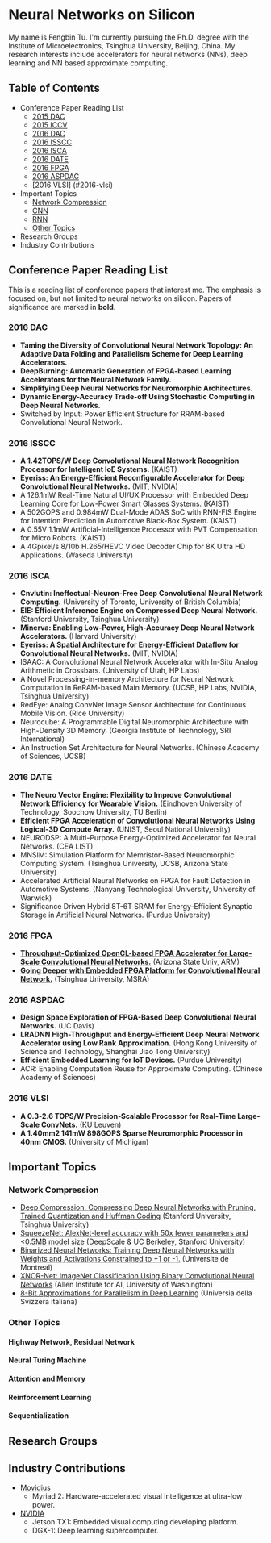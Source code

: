 # Neural Networks on Silicon

My name is Fengbin Tu. I'm currently pursuing the Ph.D. degree with the Institute of Microelectronics, Tsinghua University, Beijing, China. My research interests include accelerators for neural networks (NNs), deep learning and NN based approximate computing.

## Table of Contents
 - Conference Paper Reading List
   - [2015 DAC](#2015-dac)
   - [2015 ICCV](#2015-iccv) 
   - [2016 DAC](#2016-dac)
   - [2016 ISSCC](#2016-isscc)
   - [2016 ISCA](#2016-isca)
   - [2016 DATE](#2016-date)
   - [2016 FPGA](#2016-fpga)
   - [2016 ASPDAC](#2016-aspdac)
   - [2016 VLSI] (#2016-vlsi)
 - Important Topics
   - [Network Compression](#network-compression)
   - [CNN](#cnn)
   - [RNN](#rnn)
   - [Other Topics](#other-topics)
 - Research Groups
 - Industry Contributions

## Conference Paper Reading List
This is a reading list of conference papers that interest me. The emphasis is focused on, but not limited to neural networks on silicon. Papers of significance are marked in **bold**.
### 2016 DAC
- **Taming the Diversity of Convolutional Neural Network Topology: An Adaptive Data Folding and Parallelism Scheme for Deep Learning Accelerators.**
- **DeepBurning: Automatic Generation of FPGA-based Learning Accelerators for the Neural Network Family.**
- **Simplifying Deep Neural Networks for Neuromorphic Architectures.**
- **Dynamic Energy-Accuracy Trade-off Using Stochastic Computing in Deep Neural Networks.**
- Switched by Input: Power Efficient Structure for RRAM-based Convolutional Neural Network.

### 2016 ISSCC
- **A 1.42TOPS/W Deep Convolutional Neural Network Recognition Processor for Intelligent IoE Systems.** (KAIST)
- **Eyeriss: An Energy-Efficient Reconfigurable Accelerator for Deep Convolutional Neural Networks.** (MIT, NVIDIA)
- A 126.1mW Real-Time Natural UI/UX Processor with Embedded Deep Learning Core for Low-Power Smart Glasses Systems. (KAIST)
- A 502GOPS and 0.984mW Dual-Mode ADAS SoC with RNN-FIS Engine for Intention Prediction in Automotive Black-Box System. (KAIST)
- A 0.55V 1.1mW Artificial-Intelligence Processor with PVT Compensation for Micro Robots. (KAIST)
- A 4Gpixel/s 8/10b H.265/HEVC Video Decoder Chip for 8K Ultra HD Applications. (Waseda University)

### 2016 ISCA
 - **Cnvlutin: Ineffectual-Neuron-Free Deep Convolutional Neural Network Computing.** (University of Toronto, University of British Columbia)
 - **EIE: Efficient Inference Engine on Compressed Deep Neural Network.** (Stanford University, Tsinghua University)
 - **Minerva: Enabling Low-Power, High-Accuracy Deep Neural Network Accelerators.** (Harvard University)
 - **Eyeriss: A Spatial Architecture for Energy-Efficient Dataflow for Convolutional Neural Networks.** (MIT, NVIDIA)
 - ISAAC: A Convolutional Neural Network Accelerator with In-Situ Analog Arithmetic in Crossbars. (University of Utah, HP Labs)
 - A Novel Processing-in-memory Architecture for Neural Network Computation in ReRAM-based Main Memory. (UCSB, HP Labs, NVIDIA, Tsinghua University)
 - RedEye: Analog ConvNet Image Sensor Architecture for Continuous Mobile Vision. (Rice University)
 - Neurocube: A Programmable Digital Neuromorphic Architecture with High-Density 3D Memory. (Georgia Institute of Technology, SRI International)
 - An Instruction Set Architecture for Neural Networks. (Chinese Academy of Sciences, UCSB)

### 2016 DATE
- **The Neuro Vector Engine: Flexibility to Improve Convolutional Network Efficiency for Wearable Vision.** (Eindhoven University of Technology, Soochow University, TU Berlin) 
- **Efficient FPGA Acceleration of Convolutional Neural Networks Using Logical-3D Compute Array.** (UNIST, Seoul National University)
- NEURODSP: A Multi-Purpose Energy-Optimized Accelerator for Neural Networks. (CEA LIST)
- MNSIM: Simulation Platform for Memristor-Based Neuromorphic Computing System. (Tsinghua University, UCSB, Arizona State University)
- Accelerated Artificial Neural Networks on FPGA for Fault Detection in Automotive Systems. (Nanyang Technological University, University of Warwick)
 - Significance Driven Hybrid 8T-6T SRAM for Energy-Efficient Synaptic Storage in Artificial Neural Networks. (Purdue University)
 
### 2016 FPGA
- [**Throughput-Optimized OpenCL-based FPGA Accelerator for Large-Scale Convolutional Neural Networks.**](http://www.isfpga.org/index_files/Slides/1_1.pdf) (Arizona State Univ, ARM)
- [**Going Deeper with Embedded FPGA Platform for Convolutional Neural Network.**](http://www.isfpga.org/index_files/Slides/1_2.pdf) (Tsinghua University, MSRA)
 
### 2016 ASPDAC
- **Design Space Exploration of FPGA-Based Deep Convolutional Neural Networks.** (UC Davis)
- **LRADNN High-Throughput and Energy-Efficient Deep Neural Network Accelerator using Low Rank Approximation.** (Hong Kong University of Science and Technology, Shanghai Jiao Tong University)
- **Efficient Embedded Learning for IoT Devices.** (Purdue University)
- ACR: Enabling Computation Reuse for Approximate Computing. (Chinese Academy of Sciences)

### 2016 VLSI
- **A 0.3‐2.6 TOPS/W Precision‐Scalable Processor for Real‐Time Large‐Scale ConvNets.** (KU Leuven)
- **A 1.40mm2 141mW 898GOPS Sparse Neuromorphic Processor in 40nm CMOS.** (University of Michigan)

## Important Topics
### Network Compression
- [Deep Compression: Compressing Deep Neural Networks with Pruning, Trained Quantization and Huffman Coding](http://arxiv.org/abs/1510.00149) (Stanford University, Tsinghua University)
- [SqueezeNet: AlexNet-level accuracy with 50x fewer parameters and <0.5MB model size](http://arxiv.org/abs/1602.07360) (DeepScale & UC Berkeley, Stanford University)
- [Binarized Neural Networks: Training Deep Neural Networks with Weights and Activations Constrained to +1 or -1.](http://arxiv.org/abs/1602.02830) (Universite de Montreal)
- [XNOR-Net: ImageNet Classification Using Binary Convolutional Neural Networks](http://arxiv.org/abs/1603.05279) (Allen Institute for AI, University of Washington)
- [8-Bit Approximations for Parallelism in Deep Learning](http://arxiv.org/abs/1511.04561) (Universia della Svizzera italiana)

### Other Topics
#### Highway Network, Residual Network
#### Neural Turing Machine
#### Attention and Memory
#### Reinforcement Learning
#### Sequentialization

## Research Groups

## Industry Contributions
 - [Movidius](http://www.movidius.com/)
   - Myriad 2: Hardware-accelerated visual intelligence at ultra-low power.
 - [NVIDIA](http://www.nvidia.com/)
   - Jetson TX1: Embedded visual computing developing platform.
   - DGX-1: Deep learning supercomputer.
